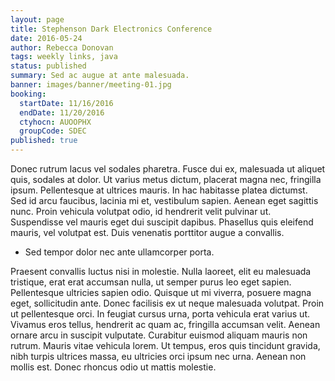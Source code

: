 ```yaml
---
layout: page
title: Stephenson Dark Electronics Conference
date: 2016-05-24
author: Rebecca Donovan
tags: weekly links, java
status: published
summary: Sed ac augue at ante malesuada.
banner: images/banner/meeting-01.jpg
booking:
  startDate: 11/16/2016
  endDate: 11/20/2016
  ctyhocn: AUOOPHX
  groupCode: SDEC
published: true
---
```

Donec rutrum lacus vel sodales pharetra. Fusce dui ex, malesuada ut aliquet quis, sodales at dolor. Ut varius metus dictum, placerat magna nec, fringilla ipsum. Pellentesque at ultrices mauris. In hac habitasse platea dictumst. Sed id arcu faucibus, lacinia mi et, vestibulum sapien. Aenean eget sagittis nunc. Proin vehicula volutpat odio, id hendrerit velit pulvinar ut. Suspendisse vel mauris eget dui suscipit dapibus. Phasellus quis eleifend mauris, vel volutpat est. Duis venenatis porttitor augue a convallis.

* Sed tempor dolor nec ante ullamcorper porta.

Praesent convallis luctus nisi in molestie. Nulla laoreet, elit eu malesuada tristique, erat erat accumsan nulla, ut semper purus leo eget sapien. Pellentesque ultricies sapien odio. Quisque ut mi viverra, posuere magna eget, sollicitudin ante. Donec facilisis ex ut neque malesuada volutpat. Proin ut pellentesque orci. In feugiat cursus urna, porta vehicula erat varius ut. Vivamus eros tellus, hendrerit ac quam ac, fringilla accumsan velit. Aenean ornare arcu in suscipit vulputate. Curabitur euismod aliquam mauris non rutrum. Mauris vitae vehicula lorem. Ut tempus, eros quis tincidunt gravida, nibh turpis ultrices massa, eu ultricies orci ipsum nec urna. Aenean non mollis est. Donec rhoncus odio ut mattis molestie.

